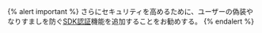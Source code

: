 {% alert important %}
さらにセキュリティを高めるために、ユーザーの偽装やなりすましを防ぐ[SDK認証]({{site.baseurl}}/developer_guide/authentication/)機能を追加することをお勧めする。
{% endalert %}
